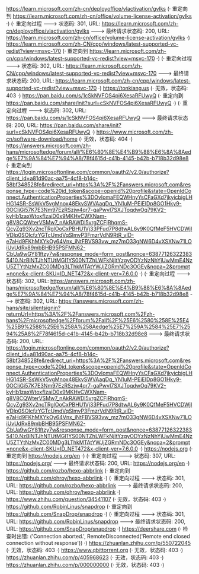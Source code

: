 https://learn.microsoft.com/zh-cn/deployoffice/vlactivation/gvlks (· 重定向到 https://learn.microsoft.com/zh-cn/office/volume-license-activation/gvlks ·)
(· 重定向过程 ---> 状态码: 301, URL: https://learn.microsoft.com/zh-cn/deployoffice/vlactivation/gvlks ---> 最终请求状态码: 200, URL: https://learn.microsoft.com/zh-cn/office/volume-license-activation/gvlks ·)
https://learn.microsoft.com/zh-CN/cpp/windows/latest-supported-vc-redist?view=msvc-170 (· 重定向到 https://learn.microsoft.com/zh-cn/cpp/windows/latest-supported-vc-redist?view=msvc-170 ·)
(· 重定向过程 ---> 状态码: 302, URL: https://learn.microsoft.com/zh-CN/cpp/windows/latest-supported-vc-redist?view=msvc-170 ---> 最终请求状态码: 200, URL: https://learn.microsoft.com/zh-cn/cpp/windows/latest-supported-vc-redist?view=msvc-170 ·)
https://tonkiang.us (· 无效，状态码: 403 ·)
https://pan.baidu.com/s/1cSkNVFOS4pi6XesaRFUwyQ (· 重定向到 https://pan.baidu.com/share/init?surl=cSkNVFOS4pi6XesaRFUwyQ ·)
(· 重定向过程 ---> 状态码: 302, URL: https://pan.baidu.com/s/1cSkNVFOS4pi6XesaRFUwyQ ---> 最终请求状态码: 200, URL: https://pan.baidu.com/share/init?surl=cSkNVFOS4pi6XesaRFUwyQ ·)
https://www.microsoft.com/zh-cn/software-download/home (· 无效，状态码: 404 ·)
https://answers.microsoft.com/zh-hans/microsoftedge/forum/all/%E6%80%8E%E4%B9%88%E6%8A%8Aedge%E7%9A%84%E7%94%A8/78f4615d-c41b-4145-b42b-b718b32d98e8 (· 重定向到 https://login.microsoftonline.com/common/oauth2/v2.0/authorize?client_id=a81d90ac-aa75-4cf8-b14c-58bf348528fe&redirect_uri=https%3A%2F%2Fanswers.microsoft.com&response_type=code%20id_token&scope=openid%20profile&state=OpenIdConnect.AuthenticationProperties%3DOvIomaFEQWHnyYsCFaGXd7jkyicbigLHHG14SR-SsWkV5vgMnox48EkvSWVAaqDq_YN1uM-PEiEIDp8GO1Hky9-0OCIjGi57K7E3Nm97EzRSzjw4qr7-gaPwvI7SXJToqdwOq79KV2-kyHb1zaxWtoxflzaiD0x9MKHvCWXNam-g8V8CQWterVSMw7_nAkRAWDl5vrgZCFjRhqmS-QcyZg93Xv2ncTRglOoCxPBHU1Vj33PFud7P8dtwAL6y9K0QfMeF5HVCDWjIVDIp0SOIcfzYGTcUmdVqSlmvP3FmzrVdN9RtR_vID-e7aHd9FKhMXYkOy64Vnx_iNtFBVS93vw_mz7mO33gNW6D4vXSXNw71LOiUvUdRx89mbBHB95PSFMN62-CbUa9wGY81ftzy7w&response_mode=form_post&nonce=638771263223835410.NzBlNTJhNTUtMGI1YS00NTZhLWFkNjItYzgyODYzNzNhYjUwMmE4NzU5ZTYtNzMxZC00MDg3LThkMTAtYWJjZGRmNDc3OGEy&nopa=2&prompt=none&x-client-SKU=ID_NET472&x-client-ver=7.6.0.0 ·)
(· 重定向过程 ---> 状态码: 302, URL: https://answers.microsoft.com/zh-hans/microsoftedge/forum/all/%E6%80%8E%E4%B9%88%E6%8A%8Aedge%E7%9A%84%E7%94%A8/78f4615d-c41b-4145-b42b-b718b32d98e8 ---> 状态码: 302, URL: https://answers.microsoft.com/zh-hans/site/silentsignin?returnUrl=https%3A%2F%2Fanswers.microsoft.com%2Fzh-hans%2Fmicrosoftedge%2Fforum%2Fall%2F%25E6%2580%258E%25E4%25B9%2588%25E6%258A%258Aedge%25E7%259A%2584%25E7%2594%25A8%2F78f4615d-c41b-4145-b42b-b718b32d98e8 ---> 最终请求状态码: 200, URL: https://login.microsoftonline.com/common/oauth2/v2.0/authorize?client_id=a81d90ac-aa75-4cf8-b14c-58bf348528fe&redirect_uri=https%3A%2F%2Fanswers.microsoft.com&response_type=code%20id_token&scope=openid%20profile&state=OpenIdConnect.AuthenticationProperties%3DOvIomaFEQWHnyYsCFaGXd7jkyicbigLHHG14SR-SsWkV5vgMnox48EkvSWVAaqDq_YN1uM-PEiEIDp8GO1Hky9-0OCIjGi57K7E3Nm97EzRSzjw4qr7-gaPwvI7SXJToqdwOq79KV2-kyHb1zaxWtoxflzaiD0x9MKHvCWXNam-g8V8CQWterVSMw7_nAkRAWDl5vrgZCFjRhqmS-QcyZg93Xv2ncTRglOoCxPBHU1Vj33PFud7P8dtwAL6y9K0QfMeF5HVCDWjIVDIp0SOIcfzYGTcUmdVqSlmvP3FmzrVdN9RtR_vID-e7aHd9FKhMXYkOy64Vnx_iNtFBVS93vw_mz7mO33gNW6D4vXSXNw71LOiUvUdRx89mbBHB95PSFMN62-CbUa9wGY81ftzy7w&response_mode=form_post&nonce=638771263223835410.NzBlNTJhNTUtMGI1YS00NTZhLWFkNjItYzgyODYzNzNhYjUwMmE4NzU5ZTYtNzMxZC00MDg3LThkMTAtYWJjZGRmNDc3OGEy&nopa=2&prompt=none&x-client-SKU=ID_NET472&x-client-ver=7.6.0.0 ·)
https://nodejs.org (· 重定向到 https://nodejs.org/en ·)
(· 重定向过程 ---> 状态码: 307, URL: https://nodejs.org/ ---> 最终请求状态码: 200, URL: https://nodejs.org/en ·)
https://github.com/rozbo/hexo-abbrlink (· 重定向到 https://github.com/ohroy/hexo-abbrlink ·)
(· 重定向过程 ---> 状态码: 301, URL: https://github.com/rozbo/hexo-abbrlink ---> 最终请求状态码: 200, URL: https://github.com/ohroy/hexo-abbrlink ·)
https://www.zhihu.com/question/34541107 (· 无效，状态码: 403 ·)
https://github.com/RobinLinus/snapdrop (· 重定向到 https://github.com/SnapDrop/snapdrop ·)
(· 重定向过程 ---> 状态码: 301, URL: https://github.com/RobinLinus/snapdrop ---> 最终请求状态码: 200, URL: https://github.com/SnapDrop/snapdrop ·)
https://deershare.com (· 检查时出错: ('Connection aborted.', RemoteDisconnected('Remote end closed connection without response')) ·)
https://zhuanlan.zhihu.com/p/550722045 (· 无效，状态码: 403 ·)
https://www.qbittorrent.org (· 无效，状态码: 403 ·)
https://zhuanlan.zhihu.com/p/405968623 (· 无效，状态码: 403 ·)
https://zhuanlan.zhihu.com/p/000000000 (· 无效，状态码: 403 ·)

